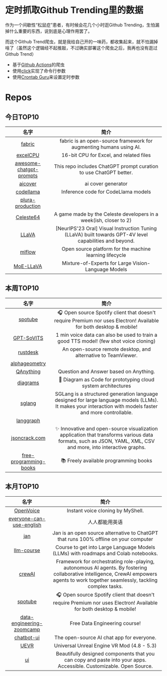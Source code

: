 # 定时抓取Github Trending里的数据

作为一个间歇性“松鼠症”患者，有时候会花几个小时逛Github Trending，生怕漏掉什么重要的东西，说到底是心理作用罢了。

而这个Github Trend爬虫，就是我给自己开的一味药，都收集起来，就不怕漏掉啥了（虽然这个逻辑经不起推敲，不过确实部署这个爬虫之后，我再也没有逛过Github Trend）

* 基于[Github Actions](https://docs.github.com/en/actions)的爬虫
* 使用[click](https://github.com/pallets/click)实现了命令行参数
* 使用[Crontab Guru](https://crontab.guru/)来设置定时参数

# Repos
## 今日TOP10 
<!-- START OF DAILY_TOP10_REPOS -->
| 名字 | 简介 |
| :----: | :----: |
| [fabric](https://github.com/danielmiessler/fabric) | fabric is an open-source framework for augmenting humans using AI. |
| [excelCPU](https://github.com/InkboxSoftware/excelCPU) | 16-bit CPU for Excel, and related files |
| [awesome-chatgpt-prompts](https://github.com/f/awesome-chatgpt-prompts) | This repo includes ChatGPT prompt curation to use ChatGPT better. |
| [aicover](https://github.com/all-in-aigc/aicover) | ai cover generator |
| [codellama](https://github.com/facebookresearch/codellama) | Inference code for CodeLlama models |
| [plura-production](https://github.com/webprodigies/plura-production) |  |
| [Celeste64](https://github.com/ExOK/Celeste64) | A game made by the Celeste developers in a week(ish, closer to 2) |
| [LLaVA](https://github.com/haotian-liu/LLaVA) | [NeurIPS'23 Oral] Visual Instruction Tuning (LLaVA) built towards GPT-4V level capabilities and beyond. |
| [mlflow](https://github.com/mlflow/mlflow) | Open source platform for the machine learning lifecycle |
| [MoE-LLaVA](https://github.com/PKU-YuanGroup/MoE-LLaVA) | Mixture-of-Experts for Large Vision-Language Models |
<!-- END OF DAILY_TOP10_REPOS -->

## 本周TOP10
<!-- START OF WEEKLY_TOP10_REPOS -->
| 名字 | 简介 |
| :----: | :----: |
| [spotube](https://github.com/KRTirtho/spotube) | 🎧 Open source Spotify client that doesn't require Premium nor uses Electron! Available for both desktop & mobile! |
| [GPT-SoVITS](https://github.com/RVC-Boss/GPT-SoVITS) | 1 min voice data can also be used to train a good TTS model! (few shot voice cloning) |
| [rustdesk](https://github.com/rustdesk/rustdesk) | An open-source remote desktop, and alternative to TeamViewer. |
| [alphageometry](https://github.com/google-deepmind/alphageometry) |  |
| [QAnything](https://github.com/netease-youdao/QAnything) | Question and Answer based on Anything. |
| [diagrams](https://github.com/mingrammer/diagrams) | 🎨 Diagram as Code for prototyping cloud system architectures |
| [sglang](https://github.com/sgl-project/sglang) | SGLang is a structured generation language designed for large language models (LLMs). It makes your interaction with models faster and more controllable. |
| [langgraph](https://github.com/langchain-ai/langgraph) |  |
| [jsoncrack.com](https://github.com/AykutSarac/jsoncrack.com) | ✨ Innovative and open-source visualization application that transforms various data formats, such as JSON, YAML, XML, CSV and more, into interactive graphs. |
| [free-programming-books](https://github.com/EbookFoundation/free-programming-books) | 📚 Freely available programming books |
<!-- END OF WEEKLY_TOP10_REPOS -->

## 本月TOP10
<!-- START OF MONTHLY_TOP10_REPOS -->
| 名字 | 简介 |
| :----: | :----: |
| [OpenVoice](https://github.com/myshell-ai/OpenVoice) | Instant voice cloning by MyShell. |
| [everyone-can-use-english](https://github.com/xiaolai/everyone-can-use-english) | 人人都能用英语 |
| [jan](https://github.com/janhq/jan) | Jan is an open source alternative to ChatGPT that runs 100% offline on your computer |
| [llm-course](https://github.com/mlabonne/llm-course) | Course to get into Large Language Models (LLMs) with roadmaps and Colab notebooks. |
| [crewAI](https://github.com/joaomdmoura/crewAI) | Framework for orchestrating role-playing, autonomous AI agents. By fostering collaborative intelligence, CrewAI empowers agents to work together seamlessly, tackling complex tasks. |
| [spotube](https://github.com/KRTirtho/spotube) | 🎧 Open source Spotify client that doesn't require Premium nor uses Electron! Available for both desktop & mobile! |
| [data-engineering-zoomcamp](https://github.com/DataTalksClub/data-engineering-zoomcamp) | Free Data Engineering course! |
| [chatbot-ui](https://github.com/mckaywrigley/chatbot-ui) | The open-source AI chat app for everyone. |
| [UEVR](https://github.com/praydog/UEVR) | Universal Unreal Engine VR Mod (4.8 - 5.3) |
| [ui](https://github.com/shadcn-ui/ui) | Beautifully designed components that you can copy and paste into your apps. Accessible. Customizable. Open Source. |
<!-- END OF MONTHLY_TOP10_REPOS -->
